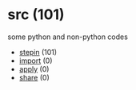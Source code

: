 # src (101)
some python and non-python codes

+ [stepin](stepin/README.md) (101)
+ [import](import/README.md) (0)
+ [apply](apply/README.md) (0)
+ [share](share/README.md) (0)

